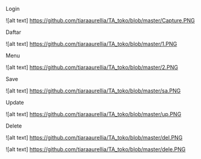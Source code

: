 Login

![alt text] https://github.com/tiaraaurellia/TA_toko/blob/master/Capture.PNG

Daftar

![alt text] https://github.com/tiaraaurellia/TA_toko/blob/master/1.PNG

Menu

![alt text] https://github.com/tiaraaurellia/TA_toko/blob/master/2.PNG

Save

![alt text] https://github.com/tiaraaurellia/TA_toko/blob/master/sa.PNG

Update

![alt text] https://github.com/tiaraaurellia/TA_toko/blob/master/up.PNG

Delete

![alt text] https://github.com/tiaraaurellia/TA_toko/blob/master/del.PNG

![alt text] https://github.com/tiaraaurellia/TA_toko/blob/master/dele.PNG
